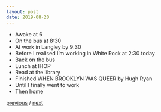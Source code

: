 ```yaml
---
layout: post
date: 2019-08-20
---
```


- Awake at 6
- On the bus at 8:30
- At work in Langley by 9:30
- Before I realised I’m working in White Rock at 2:30 today
- Back on the bus
- Lunch at IHOP
- Read at the library 
- Finished WHEN BROOKLYN WAS QUEER by Hugh Ryan
- Until I finally went to work
- Then home

<a href="{{page.previous.url}}">previous</a> / <a href="{{page.next.url}}">next</a>
